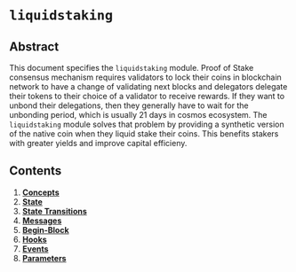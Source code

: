<!-- order: 0 title: Liquid Staking Overview parent: title: "liquidstaking" -->

# `liquidstaking`

## Abstract

This document specifies the `liquidstaking` module. Proof of Stake consensus mechanism requires validators to lock their coins in blockchain network to have a change of validating next blocks and delegators delegate their tokens to their choice of a validator to receive rewards. If they want to unbond their delegations, then they generally have to wait for the unbonding period, which is usually 21 days in cosmos ecosystem. The `liquidstaking` module solves that problem by providing a synthetic version of the native coin when they liquid stake their coins. This benefits stakers with greater yields and improve capital efficieny.

## Contents

1. **[Concepts](01_concepts.md)**
2. **[State](02_state.md)**
3. **[State Transitions](03_state_transitions.md)**
4. **[Messages](04_messages.md)**
5. **[Begin-Block](05_begin_block.md)**
6. **[Hooks](06_hooks.md)**
7. **[Events](07_events.md)**
8. **[Parameters](08_params.md)**
